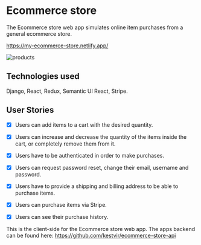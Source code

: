 # Ecommerce store

The Ecommerce store web app simulates online item purchases from a general ecommerce store.

https://my-ecommerce-store.netlify.app/

![products](https://user-images.githubusercontent.com/25966281/114882139-5226c200-9e0c-11eb-8c70-9274ee2e78f5.png)

## Technologies used

Django, React, Redux, Semantic UI React, Stripe.

## User Stories

-   [x] Users can add items to a cart with the desired quantity.
-   [x] Users can increase and decrease the quantity of the items inside the cart, or completely remove them from it.
-   [x] Users have to be authenticated in order to make purchases.
-   [x] Users can request password reset, change their email, username and password.
-   [x] Users have to provide a shipping and billing address to be able to purchase items.
-   [x] Users can purchase items via Stripe.
-   [x] Users can see their purchase history.


This is the client-side for the Ecommerce store web app. The apps backend can be found here: https://github.com/kestvir/ecommerce-store-api
